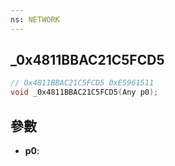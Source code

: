 ```yaml
---
ns: NETWORK
---
```

## _0x4811BBAC21C5FCD5

```c
// 0x4811BBAC21C5FCD5 0xE5961511
void _0x4811BBAC21C5FCD5(Any p0);
```


## 參數
* **p0**: 

